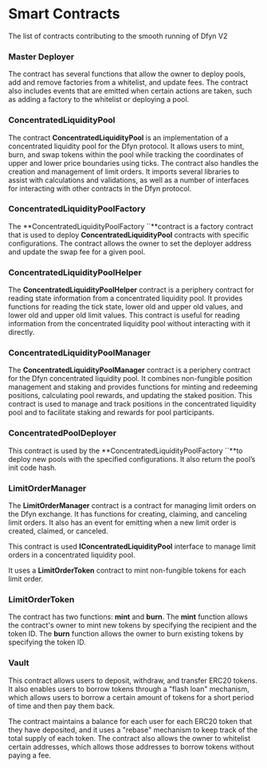 # Smart Contracts

The list of contracts contributing to the smooth running of Dfyn V2

### Master Deployer

The contract has several functions that allow the owner to deploy pools, add and remove factories from a whitelist, and update fees. The contract also includes events that are emitted when certain actions are taken, such as adding a factory to the whitelist or deploying a pool.

### ConcentratedLiquidityPool

The contract **ConcentratedLiquidityPool** is an implementation of a concentrated liquidity pool for the Dfyn protocol. It allows users to mint, burn, and swap tokens within the pool while tracking the coordinates of upper and lower price boundaries using ticks. The contract also handles the creation and management of limit orders. It imports several libraries to assist with calculations and validations, as well as a number of interfaces for interacting with other contracts in the Dfyn protocol.

### ConcentratedLiquidityPoolFactory

The **ConcentratedLiquidityPoolFactory ``**contract is a factory contract that is used to deploy **ConcentratedLiquidityPool** contracts with specific configurations. The contract allows the owner to set the deployer address and update the swap fee for a given pool.

### ConcentratedLiquidityPoolHelper

The **ConcentratedLiquidityPoolHelper** contract is a periphery contract for reading state information from a concentrated liquidity pool. It provides functions for reading the tick state, lower old and upper old values, and lower old and upper old limit values. This contract is useful for reading information from the concentrated liquidity pool without interacting with it directly.

### ConcentratedLiquidityPoolManager

The **ConcentratedLiquidityPoolManager** contract is a periphery contract for the Dfyn concentrated liquidity pool. It combines non-fungible position management and staking and provides functions for minting and redeeming positions, calculating pool rewards, and updating the staked position. This contract is used to manage and track positions in the concentrated liquidity pool and to facilitate staking and rewards for pool participants.

### ConcentratedPoolDeployer

This contract is used by the **ConcentratedLiquidityPoolFactory ``**to deploy new pools with the specified configurations.  It also return the pool’s init code hash.

### LimitOrderManager

The **LimitOrderManager** contract is a contract for managing limit orders on the Dfyn exchange. It has functions for creating, claiming, and canceling limit orders. It also has an event for emitting when a new limit order is created, claimed, or canceled. 

This contract is used **IConcentratedLiquidityPool** interface to manage limit orders in a concentrated liquidity pool.

It uses a **LimitOrderToken** contract to mint non-fungible tokens for each limit order.

### LimitOrderToken

The contract has two functions: **mint** and **burn**. The **mint** function allows the contract's owner to mint new tokens by specifying the recipient and the token ID. The **burn** function allows the owner to burn existing tokens by specifying the token ID.

### Vault

This contract allows users to deposit, withdraw, and transfer ERC20 tokens. It also enables users to borrow tokens through a "flash loan" mechanism, which allows users to borrow a certain amount of tokens for a short period of time and then pay them back.

The contract maintains a balance for each user for each ERC20 token that they have deposited, and it uses a "rebase" mechanism to keep track of the total supply of each token. The contract also allows the owner to whitelist certain addresses, which allows those addresses to borrow tokens without paying a fee.